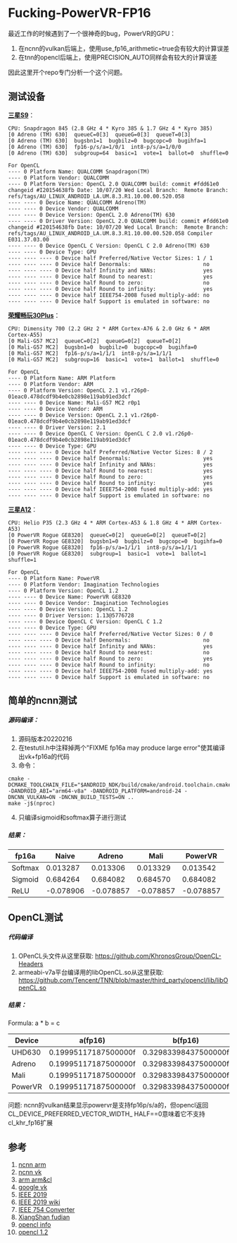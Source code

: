 # Fucking-PowerVR-FP16
最近工作的时候遇到了一个很神奇的bug，PowerVR的GPU：

1. 在ncnn的vulkan后端上，使用use_fp16_arithmetic=true会有较大的计算误差
2. 在tnn的opencl后端上，使用PRECISION_AUTO同样会有较大的计算误差

因此这里开个repo专门分析一个这个问题。

## 测试设备

**[三星S9](https://benchmarks.ul.com/hardware/phone/Samsung+Galaxy+S9+%28SDM845%29+review)**：
```
CPU: Snapdragon 845 (2.8 GHz 4 * Kyro 385 & 1.7 GHz 4 * Kyro 385)
[0 Adreno (TM) 630]  queueC=0[3]  queueG=0[3]  queueT=0[3]
[0 Adreno (TM) 630]  bugsbn1=1  bugbilz=0  bugcopc=0  bugihfa=1
[0 Adreno (TM) 630]  fp16-p/s/a=1/0/1  int8-p/s/a=1/0/0
[0 Adreno (TM) 630]  subgroup=64  basic=1  vote=1  ballot=0  shuffle=0

For OpenCL
---- 0 Platform Name: QUALCOMM Snapdragon(TM)
---- 0 Platform Vendor: QUALCOMM
---- 0 Platform Version: OpenCL 2.0 QUALCOMM build: commit #fdd61e0 changeid #I20154638fb Date: 10/07/20 Wed Local Branch:  Remote Branch: refs/tags/AU_LINUX_ANDROID_LA.UM.8.3.R1.10.00.00.520.058
---- ---- 0 Device Name: QUALCOMM Adreno(TM)
---- ---- 0 Device Vendor: QUALCOMM
---- ---- 0 Device Version: OpenCL 2.0 Adreno(TM) 630
---- ---- 0 Driver Version: OpenCL 2.0 QUALCOMM build: commit #fdd61e0 changeid #I20154638fb Date: 10/07/20 Wed Local Branch:  Remote Branch: refs/tags/AU_LINUX_ANDROID_LA.UM.8.3.R1.10.00.00.520.058 Compiler E031.37.03.00
---- ---- 0 Device OpenCL C Version: OpenCL C 2.0 Adreno(TM) 630
---- ---- 0 Device Type: GPU
---- ---- ---- 0 Device half Preferred/Native Vector Sizes: 1 / 1
---- ---- ---- 0 Device half Denormals:                       no
---- ---- ---- 0 Device half Infinity and NANs:               yes
---- ---- ---- 0 Device half Round to nearest:                yes
---- ---- ---- 0 Device half Round to zero:                   no
---- ---- ---- 0 Device half Round to infinity:               yes
---- ---- ---- 0 Device half IEEE754-2008 fused multiply-add: no
---- ---- ---- 0 Device half Support is emulated in software: no

```
**[荣耀畅玩30Plus](https://benchmarks.ul.com/hardware/phone/Huawei+Honor+Play+30+Plus+review)**：
```
CPU: Dimensity 700 (2.2 GHz 2 * ARM Cortex-A76 & 2.0 GHz 6 * ARM Cortex-A55)
[0 Mali-G57 MC2]  queueC=0[2]  queueG=0[2]  queueT=0[2]
[0 Mali-G57 MC2]  bugsbn1=0  bugbilz=0  bugcopc=0  bugihfa=0
[0 Mali-G57 MC2]  fp16-p/s/a=1/1/1  int8-p/s/a=1/1/1
[0 Mali-G57 MC2]  subgroup=16  basic=1  vote=1  ballot=1  shuffle=0

For OpenCL
---- 0 Platform Name: ARM Platform
---- 0 Platform Vendor: ARM
---- 0 Platform Version: OpenCL 2.1 v1.r26p0-01eac0.478dcdf9b4e0cb2898e119ab91ed3dcf
---- ---- 0 Device Name: Mali-G57 MC2 r0p1
---- ---- 0 Device Vendor: ARM
---- ---- 0 Device Version: OpenCL 2.1 v1.r26p0-01eac0.478dcdf9b4e0cb2898e119ab91ed3dcf
---- ---- 0 Driver Version: 2.1
---- ---- 0 Device OpenCL C Version: OpenCL C 2.0 v1.r26p0-01eac0.478dcdf9b4e0cb2898e119ab91ed3dcf
---- ---- 0 Device Type: GPU
---- ---- ---- 0 Device half Preferred/Native Vector Sizes: 8 / 2
---- ---- ---- 0 Device half Denormals:                       yes
---- ---- ---- 0 Device half Infinity and NANs:               yes
---- ---- ---- 0 Device half Round to nearest:                yes
---- ---- ---- 0 Device half Round to zero:                   yes
---- ---- ---- 0 Device half Round to infinity:               yes
---- ---- ---- 0 Device half IEEE754-2008 fused multiply-add: yes
---- ---- ---- 0 Device half Support is emulated in software: no
```
**[三星A12](https://benchmarks.ul.com/hardware/phone/Samsung+Galaxy+A12+review)**：
```
CPU: Helio P35 (2.3 GHz 4 * ARM Cortex-A53 & 1.8 GHz 4 * ARM Cortex-A53)
[0 PowerVR Rogue GE8320]  queueC=0[2]  queueG=0[2]  queueT=0[2]
[0 PowerVR Rogue GE8320]  bugsbn1=0  bugbilz=0  bugcopc=0  bugihfa=0
[0 PowerVR Rogue GE8320]  fp16-p/s/a=1/1/1  int8-p/s/a=1/1/1
[0 PowerVR Rogue GE8320]  subgroup=1  basic=1  vote=1  ballot=1  shuffle=1

For OpenCL
---- 0 Platform Name: PowerVR
---- 0 Platform Vendor: Imagination Technologies
---- 0 Platform Version: OpenCL 1.2 
---- ---- 0 Device Name: PowerVR GE8320
---- ---- 0 Device Vendor: Imagination Technologies
---- ---- 0 Device Version: OpenCL 1.2 
---- ---- 0 Driver Version: 1.13@5776728
---- ---- 0 Device OpenCL C Version: OpenCL C 1.2 
---- ---- 0 Device Type: GPU
---- ---- ---- 0 Device half Preferred/Native Vector Sizes: 0 / 0
---- ---- ---- 0 Device half Denormals:                       no
---- ---- ---- 0 Device half Infinity and NANs:               yes
---- ---- ---- 0 Device half Round to nearest:                no
---- ---- ---- 0 Device half Round to zero:                   yes
---- ---- ---- 0 Device half Round to infinity:               no
---- ---- ---- 0 Device half IEEE754-2008 fused multiply-add: yes
---- ---- ---- 0 Device half Support is emulated in software: no
```

## 简单的ncnn测试

##### 源码编译：
1. 源码版本20220216
2. 在testutil.h中注释掉两个"FIXME fp16a may produce large error"使其编译出vk+fp16a的代码
3. 命令：
```
cmake -DCMAKE_TOOLCHAIN_FILE="$ANDROID_NDK/build/cmake/android.toolchain.cmake" -DANDROID_ABI="arm64-v8a" -DANDROID_PLATFORM=android-24 -DNCNN_VULKAN=ON -DNCNN_BUILD_TESTS=ON ..
make -j$(nproc)
```
4. 只编译sigmoid和softmax算子进行测试

##### 结果：

| fp16a   | Naive    | Adreno   | Mali     | PowerVR  |
| ------- | -------- | -------- | -------- | -------- |
| Softmax | 0.013287 | 0.013306 | 0.013329 | 0.013542 |
| Sigmoid | 0.684264 | 0.684082 | 0.684570 | 0.684082 |
| ReLU    | -0.078906 | -0.078857 | -0.078857 | -0.078857 |

## OpenCL测试

##### 代码编译
1. OPenCL头文件从这里获取: https://github.com/KhronosGroup/OpenCL-Headers
2. armeabi-v7a平台编译用的libOpenCL.so从这里获取: https://github.com/Tencent/TNN/blob/master/third_party/opencl/lib/libOpenCL.so

##### 结果：

Formula: a * b = c

| Device  | a(fp16)              | b(fp16)              | c(fp16)              |
| ------- | -------------------- | -------------------- | -------------------- |
| UHD630  | 0.19995117187500000f | 0.32983398437500000f | 0.06597900390625000f |
| Adreno  | 0.19995117187500000f | 0.32983398437500000f | 0.06597900390625000f |
| Mali    | 0.19995117187500000f | 0.32983398437500000f | 0.06597900390625000f |
| PowerVR | 0.19995117187500000f | 0.32983398437500000f | 0.06591796875000000f |

问题: ncnn的vulkan结果显示powervr是支持fp16p/s/a的，但opencl返回CL_DEVICE_PREFERRED_VECTOR_WIDTH_
HALF==0意味着它不支持cl_khr_fp16扩展

## 参考
1. [ncnn arm](https://github.com/Tencent/ncnn/tree/master/src/layer/arm)
2. [ncnn vk](https://github.com/Tencent/ncnn/tree/master/src/layer/vulkan)
3. [arm arm&cl](https://github.com/ARM-software/ComputeLibrary)
4. [google vk](https://github.com/google/uVkCompute)
5. [IEEE 2019](https://ieeexplore.ieee.org/document/8766229)
6. [IEEE 2019 wiki](https://en.wikipedia.org/wiki/IEEE_754#2019)
7. [IEEE 754 Converter](https://www.h-schmidt.net/FloatConverter/IEEE754.html)
8. [XiangShan fudian](https://github.com/OpenXiangShan/fudian)
9. [opencl info](https://github.com/Oblomov/clinfo)
10. [opencl 1.2](https://www.khronos.org/registry/OpenCL/specs/opencl-1.2.pdf)